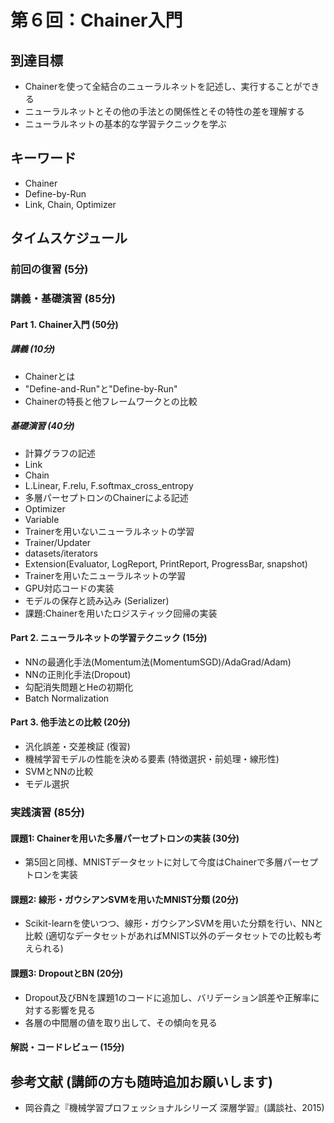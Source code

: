 # 第６回：Chainer入門

## 到達目標
* Chainerを使って全結合のニューラルネットを記述し、実行することができる
* ニューラルネットとその他の手法との関係性とその特性の差を理解する
* ニューラルネットの基本的な学習テクニックを学ぶ

## キーワード
* Chainer
* Define-by-Run
* Link, Chain, Optimizer

## タイムスケジュール
### 前回の復習 (5分)
### 講義・基礎演習 (85分)
#### Part 1. Chainer入門 (50分)
##### 講義 (10分)
* Chainerとは
* "Define-and-Run"と"Define-by-Run"
* Chainerの特長と他フレームワークとの比較

##### 基礎演習 (40分)
* 計算グラフの記述
* Link
* Chain
* L.Linear, F.relu, F.softmax\_cross\_entropy
* 多層パーセプトロンのChainerによる記述
* Optimizer
* Variable
* Trainerを用いないニューラルネットの学習
* Trainer/Updater
* datasets/iterators
* Extension(Evaluator, LogReport, PrintReport, ProgressBar, snapshot)
* Trainerを用いたニューラルネットの学習
* GPU対応コードの実装
* モデルの保存と読み込み (Serializer)
* 課題:Chainerを用いたロジスティック回帰の実装

#### Part 2. ニューラルネットの学習テクニック (15分)
* NNの最適化手法(Momentum法(MomentumSGD)/AdaGrad/Adam)
* NNの正則化手法(Dropout)
* 勾配消失問題とHeの初期化
* Batch Normalization

#### Part 3. 他手法との比較 (20分)
* 汎化誤差・交差検証 (復習)
* 機械学習モデルの性能を決める要素 (特徴選択・前処理・線形性)
* SVMとNNの比較
* モデル選択

### 実践演習 (85分)
#### 課題1: Chainerを用いた多層パーセプトロンの実装 (30分)
* 第5回と同様、MNISTデータセットに対して今度はChainerで多層パーセプトロンを実装

#### 課題2: 線形・ガウシアンSVMを用いたMNIST分類 (20分)
* Scikit-learnを使いつつ、線形・ガウシアンSVMを用いた分類を行い、NNと比較
(適切なデータセットがあればMNIST以外のデータセットでの比較も考えられる)

#### 課題3: DropoutとBN (20分)
* Dropout及びBNを課題1のコードに追加し、バリデーション誤差や正解率に対する影響を見る
* 各層の中間層の値を取り出して、その傾向を見る

#### 解説・コードレビュー (15分)

## 参考文献 (講師の方も随時追加お願いします)
* 岡谷貴之『機械学習プロフェッショナルシリーズ 深層学習』(講談社、2015)
